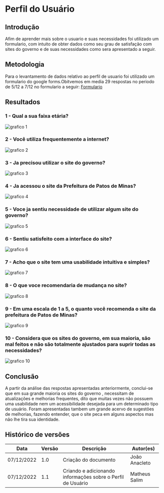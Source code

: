 # Perfil do Usuário

## Introdução

Afim de aprender mais sobre o usuario e suas necessidades foi utilizado um formulario, com intuito de obter dados como seu grau de satisfação com sites do governo e de suas necessidades como sera apresentado a seguir.

## Metodologia

Para o levantamento de dados relativo ao perfil de usuario foi utilizado um formulario do google forms.Obitvemos em media 29 respostas no periodo de 5/12 a 7/12 no formulario a seguir: [Formulario](https://docs.google.com/forms/d/e/1FAIpQLSenSpFj_bBkKLr32BrTAirCS5a3Rz3_D7YYgUM0jT2sJtRd5A/viewform)

## Resultados

### 1 - Qual a sua faixa etária?

![grafico 1](./graficos/1.png)

### 2 - Você utiliza frequentemente a internet?

![grafico 2](./graficos/2.png)

### 3 - Ja precisou utilizar o site do governo?

![grafico 3](./graficos/3.png)

### 4 - Ja acessou o site da Prefeitura de Patos de Minas?

![grafico 4](./graficos/4.png)

### 5 - Voce ja sentiu necessidade de utilizar algum site do governo?

![grafico 5](./graficos/5.png)

### 6 - Sentiu satisfeito com a interface do site?

![grafico 6](./graficos/6.png)

### 7 - Acho que o site tem uma usabilidade intuitiva e simples?

![grafico 7](./graficos/7.png)

### 8 - O que voce recomendaria de mudança no site?

![grafico 8](./graficos/8.png)

### 9 - Em uma escala de 1 a 5, o quanto você recomenda o site da prefeitura de Patos de Minas?

![grafico 9](./graficos/9.png)

### 10 - Considera que os sites do governo, em sua maioria, são mal feitos e não são totalmente ajustados para suprir todas as necessidades?

![grafico 10](./graficos/10.png)

## Conclusão

A partir da análise das respostas apresentadas anteriormente, conclui-se que em sua grande maioria os sites do governo , necessitam de atualizações e melhorias frequentes, dito que muitas vezes não possuem uma usabilidade nem um acessibilidade desejada para um determinado tipo de usuário. Foram apresentadas tambem um grande acervo de sugestões de melhorias, fazendo entender, que o site peca em alguns aspectos mas não lhe tira sua identidade.

## Histórico de versões

| Data       | Versão | Descrição                                  | Autor(es)      |
| ---------- | ------ | ------------------------------------------ | -------------- |
| 07/12/2022 | 1.0    | Criação do documento                       | João Anacleto |
| 07/12/2022 | 1.1    | Criando e adicionando informações sobre o Perfil de Usuário | Matheus Salim |
